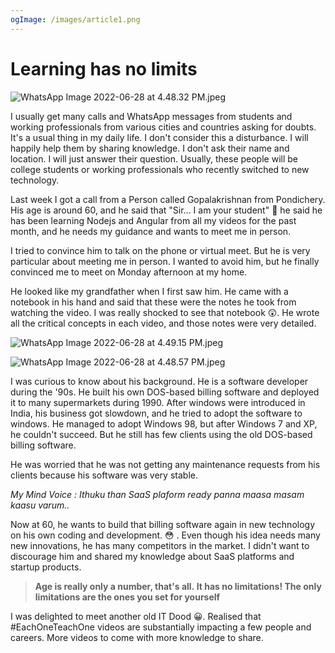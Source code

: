 ```yaml
---
ogImage: /images/article1.png
---
```


# Learning has no limits

![WhatsApp Image 2022-06-28 at 4.48.32 PM.jpeg](/images/old-it-dood-learning-has-no-limits.jpeg)

I usually get many calls and WhatsApp messages from students and working professionals from various cities and countries asking for doubts. It's a usual thing in my daily life. I don't consider this a disturbance. I will happily help them by sharing knowledge. I don't ask their name and location. I will just answer their question. Usually, these people will be college students or working professionals who recently switched to new technology.

Last week I got a call from a Person called Gopalakrishnan from Pondichery. His age is around 60, and he said that "Sir... I am your student" 🤔 he said he has been learning Nodejs and Angular from all my videos for the past month, and he needs my guidance and wants to meet me in person.

I tried to convince him to talk on the phone or virtual meet. But he is very particular about meeting me in person. I wanted to avoid him, but he finally convinced me to meet on Monday afternoon at my home.

He looked like my grandfather when I first saw him. He came with a notebook in his hand and said that these were the notes he took from watching the video. I was really shocked to see that notebook 😲. He wrote all the critical concepts in each video, and those notes were very detailed.

![WhatsApp Image 2022-06-28 at 4.49.15 PM.jpeg](/images/it-dood-1.jpeg)

![WhatsApp Image 2022-06-28 at 4.48.57 PM.jpeg](/images/it-dood-2.jpeg)

I was curious to know about his background. He is a software developer during the '90s. He built his own DOS-based billing software and deployed it to many supermarkets during 1990. After windows were introduced in India, his business got slowdown, and he tried to adopt the software to windows. He managed to adopt Windows 98, but after Windows 7 and XP, he couldn't succeed. But he still has few clients using the old DOS-based billing software.

He was worried that he was not getting any maintenance requests from his clients because his software was very stable.

*My Mind Voice : Ithuku than SaaS plaform ready panna maasa masam kaasu varum..*

Now at 60, he wants to build that billing software again in new technology on his own coding and development. 😳 . Even though his idea needs many new innovations, he has many competitors in the market. I didn't want to discourage him and shared my knowledge about SaaS platforms and startup products.

> **Age is really only a number, that's all. It has no limitations! The only limitations are the ones you set for yourself**
> 

I was delighted to meet another old IT Dood 😀. Realised that #EachOneTeachOne videos are substantially impacting a few people and careers. More videos to come with more knowledge to share.